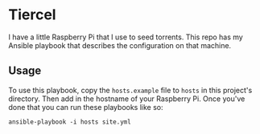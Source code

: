 # Tiercel

I have a little Raspberry Pi that I use to seed torrents. This repo has my
Ansible playbook that describes the configuration on that machine.

## Usage

To use this playbook, copy the `hosts.example` file to `hosts` in this project's
directory. Then add in the hostname of your Raspberry Pi. Once you've done that
you can run these playbooks like so:

    ansible-playbook -i hosts site.yml
